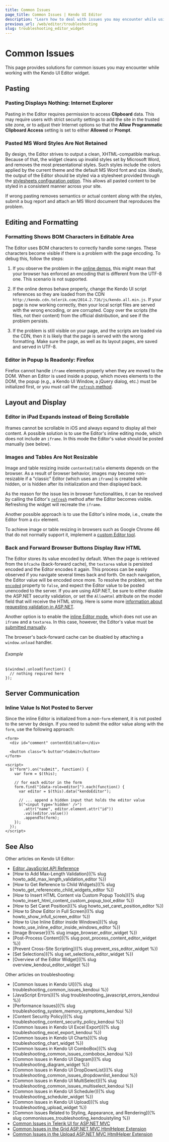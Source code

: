 ```yaml
---
title: Common Issues
page_title: Common Issues | Kendo UI Editor
description: "Learn how to deal with issues you may encounter while using the Kendo UI Editor widget."
previous_url: /web/editor/troubleshooting
slug: troubleshooting_editor_widget
---
```


# Common Issues

This page provides solutions for common issues you may encounter while working with the Kendo UI Editor widget.

## Pasting

### Pasting Displays Nothing: Internet Explorer

Pasting in the Editor requires permission to access **Clipboard** data. This may require users with strict security settings to add the site in the trusted site zone, or to adjust their Internet options so that the **Allow Programmatic Clipboard Access** setting is set to either **Allowed** or **Prompt**.

### Pasted MS Word Styles Are Not Retained

By design, the Editor strives to output a clean, XHTML-compatible markup. Because of that, the widget cleans up invalid styles set by Microsoft Word, and removes the most presentational styles. Such styles include the colors applied by the current theme and the default MS Word font and size. Ideally, the output of the Editor should be styled via a stylesheet provided through the [stylesheets configuration option](/api/javascript/ui/editor#configuration-stylesheets). This allows all pasted content to be styled in a consistent manner across your site.

If wrong pasting removes semantics or actual content along with the styles, submit a bug report and attach an MS Word document that reproduces the problem.

## Editing and Formatting

### Formatting Shows BOM Characters in Editable Area

The Editor uses BOM characters to correctly handle some ranges. These characters become visible if there is a problem with the page encoding. To debug this, follow the steps:

1. If you observe the problem in the [online demos](http://demos.telerik.com/kendo-ui/editor), this might mean that your browser has enforced an encoding that is different from the UTF-8 one. This scenario is not supported.

1. If the online demos behave properly, change the Kendo UI script references so they are loaded from the CDN `http://kendo.cdn.telerik.com/2014.2.716/js/kendo.all.min.js`. If your page is now working correctly, then your local script files are served with the wrong encoding, or are corrupted. Copy over the scripts (the files, not their content) from the official distribution, and see if the problem persists.

1. If the problem is still visible on your page, and the scripts are loaded via the CDN, then it is likely that the page is served with the wrong formatting. Make sure the page, as well as its layout pages, are saved and served in UTF-8.

### Editor in Popup Is Readonly: Firefox

Firefox cannot handle `iframe` elements properly when they are moved to the DOM. When an Editor is used inside a popup, which moves elements to the DOM, the popup (e.g., a Kendo UI Window, a jQuery dialog, etc.) must be initialized first, or you must call the [`refresh` method](/api/javascript/ui/editor#methods-refresh).

## Layout and Display

### Editor in iPad Expands instead of Being Scrollable

Iframes cannot be scrollable in iOS and always expand to display all their content. A possible solution is to use the Editor's inline editing mode, which does not include an `iframe`. In this mode the Editor's value should be posted manually (see below).

### Images and Tables Are Not Resizable

Image and table resizing inside `contenteditable` elements depends on the browser. As a result of browser behavior, images may become non-resizable if a "classic" Editor (which uses an `iframe`) is created while hidden, or is hidden after its initialization and then displayed back.

As the reason for thе issue lies in browser functionalities, it can be resolved by calling the Editor's [`refresh`](/api/javascript/ui/editor#methods-refresh) method after the Editor becomes visible. Refreshing the widget will recreate the `iframe`.

Another possible approach is to use the Editor's inline mode, i.e., create the Editor from a `div` element.

To achieve image or table resizing in browsers such as Google Chrome 46 that do not normally support it, implement a [custom Editor tool](http://demos.telerik.com/kendo-ui/editor/custom-tools).

### Back and Forward Browser Buttons Display Raw HTML

The Editor stores its value encoded by default. When the page is retrieved from the `bfcache` (back-forward cache), the `textarea` value is persisted encoded and the Editor encodes it again. This process can be easily observed if you navigate several times back and forth. On each navigation, the Editor value will be encoded once more. To resolve the problem, set the [`encoded`](/api/javascript/ui/editor#configuration-encoded) property to `false`, and expect the Editor value to be posted unencoded to the server. If you are using ASP.NET, be sure to either disable the ASP.NET security validation, or set the `AllowHtml` attribute on the model field that will receive the HTML string. Here is some more [information about requesting validation in ASP.NET](http://blogs.learnnowonline.com/blog/bid/199703/ASP-NET-MVC-Request-Validation-Protection-AllowHtml-Attribute).

Another option is to enable the [inline Editor mode](/web/editor/overview#classic-mode-vs-inline-mode), which does not use an `iframe` and a `textarea`. In this case, however, the Editor's value must be [submitted manually](/getting-started/web/editor/troubleshooting#inline-editor-value-is-not-posted-to-the-server).

The browser's back-forward cache can be disabled by attaching a `window.unload` handler.

###### Example

    $(window).unload(function() {
      // nothing required here
    });

## Server Communication

### Inline Value Is Not Posted to Server

Since the inline Editor is initialized from a non-`form` element, it is not posted to the server by design. If you need to submit the editor value along with the `form`, use the following approach:

    <form>
      <div id="comment" contentEditable></div>

      <button class="k-button">Submit</button>
    </form>

    <script>
      $("form").on("submit", function() {
        var form = $(this);

        // for each editor in the form
        form.find("[data-role=editor]").each(function() {
          var editor = $(this).data("kendoEditor");

          // ... append a hidden input that holds the editor value
          $("<input type='hidden' />")
            .attr("name", editor.element.attr("id"))
            .val(editor.value())
            .appendTo(form);
        });
      });
    </script>

## See Also

Other articles on Kendo UI Editor:

* [Editor JavaScript API Reference](/api/javascript/ui/editor)
* [How to Add Max-Length Validation]({% slug howto_add_max_length_validation_editor %})
* [How to Get Reference to Child Widgets]({% slug howto_get_referenceto_child_widgets_editor %})
* [How to Insert HTML Content via Custom Popup Tools]({% slug howto_insert_html_content_custom_popup_tool_editor %})
* [How to Set Caret Position]({% slug howto_set_caret_position_editor %})
* [How to Show Editor in Full Screen]({% slug howto_show_infull_screen_editor %})
* [How to Use Inline Editor inside Windows]({% slug howto_use_inline_editor_inside_windows_editor %})
* [Image Browser]({% slug image_browser_editor_widget %})
* [Post-Process Content]({% slug post_process_content_editor_widget %})
* [Prevent Cross-Site Scripting]({% slug prevent_xss_editor_widget %})
* [Set Selections]({% slug set_selections_editor_widget %})
* [Overview of the Editor Widget]({% slug overview_kendoui_editor_widget %})

Other articles on troubleshooting:

* [Common Issues in Kendo UI]({% slug troubleshooting_common_issues_kendoui %})
* [JavaScript Errors]({% slug troubleshooting_javascript_errors_kendoui %})
* [Performance Issues]({% slug troubleshooting_system_memory_symptoms_kendoui %})
* [Content Security Policy]({% slug troubleshooting_content_security_policy_kendoui %})
* [Common Issues in Kendo UI Excel Export]({% slug troubleshooting_excel_export_kendoui %})
* [Common Issues in Kendo UI Charts]({% slug troubleshooting_chart_widget %})
* [Common Issues in Kendo UI ComboBox]({% slug troubleshooting_common_issues_combobox_kendoui %})
* [Common Issues in Kendo UI Diagram]({% slug troubleshooting_diagram_widget %})
* [Common Issues in Kendo UI DropDownList]({% slug troubleshooting_common_issues_dropdownlist_kendoui %})
* [Common Issues in Kendo UI MultiSelect]({% slug troubleshooting_common_issues_multiselect_kendoui %})
* [Common Issues in Kendo UI Scheduler]({% slug troubleshooting_scheduler_widget %})
* [Common Issues in Kendo UI Upload]({% slug troubleshooting_upload_widget %})
* [Common Issues Related to Styling, Appearance, and Rendering]({% slug commonissues_troubleshooting_kendouistyling %})
* [Common Issues in Telerik UI for ASP.NET MVC](/aspnet-mvc/troubleshooting)
* [Common Issues in the Grid ASP.NET MVC HtmlHelper Extension](/aspnet-mvc/helpers/grid/troubleshooting)
* [Common Issues in the Upload ASP.NET MVC HtmlHelper Extension](/aspnet-mvc/helpers/upload/troubleshooting)
